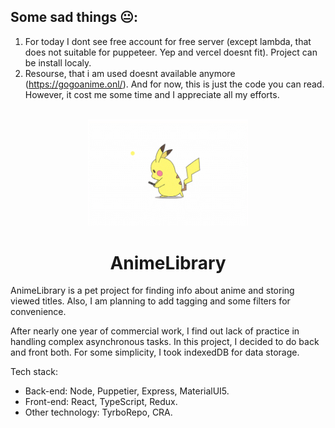   
<div>
  <h2>Some sad things 😐:</h2>
<div>
  
  1) For today I dont see free account for free server (except lambda, that does not suitable for puppeteer. Yep and vercel doesnt fit).
  Project can be install localy.
  2) Resourse, that i am used doesnt available anymore (https://gogoanime.onl/). And for now, this is just the code you can read. However, it cost me some time and I appreciate all my efforts.



<div align="center">
  <br>
  <img src="client/src/assets/pikachu_preloader.gif" width="256" alt="">
  <h1>AnimeLibrary</h1>
</div>


AnimeLibrary is a pet project for finding info about anime and storing viewed titles.
Also, I am planning to add tagging and some filters for convenience.

After nearly one year of commercial work, I find out lack of practice in handling complex asynchronous tasks. 
In this project, I decided to do back and front both. 
For some simplicity, I took indexedDB for data storage.


  Tech stack:

- Back-end: Node, Puppetier, Express, MaterialUI5.
- Front-end: React, TypeScript, Redux.
- Other technology: TyrboRepo, CRA.


